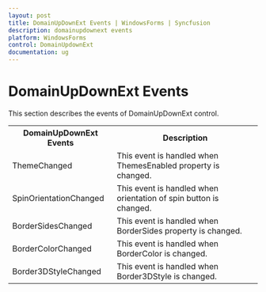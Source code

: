 ```yaml
---
layout: post
title: DomainUpDownExt Events | WindowsForms | Syncfusion
description: domainupdownext events
platform: WindowsForms
control: DomainUpdownExt 
documentation: ug
---
```

# DomainUpDownExt Events

This section describes the events of DomainUpDownExt control.

<table>
<tr>
<th>
DomainUpDownExt Events</th><th>
Description</th></tr>
<tr>
<td>
ThemeChanged</td><td>
This event is handled when ThemesEnabled property is changed.</td></tr>
<tr>
<td>
SpinOrientationChanged</td><td>
This event is handled when orientation of spin button is changed.</td></tr>
<tr>
<td>
BorderSidesChanged</td><td>
This event is handled when BorderSides property is changed.</td></tr>
<tr>
<td>
BorderColorChanged</td><td>
This event is handled when BorderColor is changed.</td></tr>
<tr>
<td>
Border3DStyleChanged</td><td>
This event is handled when Border3DStyle is changed.</td></tr>
</table>